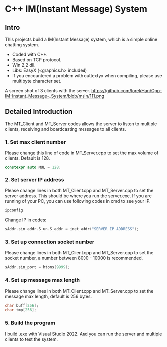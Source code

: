 # C++ IM(Instant Message) System

## Intro
This projects build a IM(Instant Message) system, which is a simple online chatting system.<br>
* Coded with C++.
* Based on TCP protocol.
* Win 2.2 dll.
* Libs:
    EasyX (<graphics.h> included)
* If you encountered a problem with outtextyx when compiling, please use multibyte character set.

A screen shot of 3 clients with the server.
https://github.com/IorekHan/Cpp-IM-Instant_Message-_System/blob/main/111.png

## Detailed Introduction
The MT_Client and MT_Server codes allows the server to listen to multiple clients, receiving and boardcasting messages to all clients.

### 1. Set max client number

Please change this line of code in MT_Server.cpp to set the max volume of clients. Default is 128.
```C++
constexpr auto MUL = 128;
```

### 2. Set server IP address

Please change lines in both MT_Client.cpp and MT_Server.cpp to set the server address. This should be where you run the server.exe. If you are running of your PC, you can use following codes in cmd to see your IP.
```cmd
ipconfig
```
Change IP in codes:
```C++
sAddr.sin_addr.S_un.S_addr = inet_addr("SERVER IP ADDRESS");
```

### 3. Set up connection socket number
Please change lines in both MT_Client.cpp and MT_Server.cpp to set the socket number, a number between 8000 - 10000 is recommended.
```C++
sAddr.sin_port = htons(9999);
```

### 4. Set up message max length
Please change lines in both MT_Client.cpp and MT_Server.cpp to set the message max length, default is 256 bytes.
```C++
char buff[256];
char tmp[256];
```

### 5. Build the program
I build .exe with Visual Studio 2022. And you can run the server and multiple clients to test the system.
